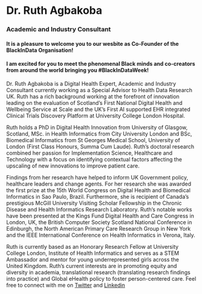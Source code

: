 # Dr. Ruth Agbakoba
### Academic and Industry Consultant 

#### It is a pleasure to welcome you to our wesbite as Co-Founder of the BlackInData Organisation! 
#### I am excited for you to meet the phenomenal Black minds and co-creators from around the world bringing you #BlackInDataWeek! 

Dr. Ruth Agbakoba is a Digital Health Expert, Academic and Industry Consultant currently working as a Special Advisor to Health Data Research UK. Ruth has a rich background working at the forefront of innovation leading on the evaluation of Scotland’s First National Digital Health and Wellbeing Service at Scale and the UK’s First AI supported EHR integrated Clinical Trials Discovery Platform at University College London Hospital. 

Ruth holds a PhD in Digital Health Innovation from University of Glasgow, Scotland, MSc. in Health Informatics from City University London and BSc, Biomedical Informatics from St Georges Medical School, University of London (First Class Honours, Summa Cum Laude). Ruth’s doctoral research combined her passion for Implementation Science, Healthcare and Technology with a focus on identifying contextual factors affecting the upscaling of new innovations to improve patient care. 

Findings from her research have helped to inform UK Government policy, healthcare leaders and change agents. For her research she was awarded the first prize at the 15th World Congress on Digital Health and Biomedical Informatics in Sao Paulo, Brazil. Furthermore, she is recipient of Canada’s prestigious McGill University Visiting Scholar Fellowship in the Chronic Disease and Health Informatics Research Laboratory. Ruth’s notable works have been presented at the Kings Fund Digital Health and Care Congress in London, UK, the British Computer Society Scotland National Conference in Edinburgh, the North American Primary Care Research Group in New York and the IEEE International Conference on Health Informatics in Verona, Italy.

Ruth is currently based as an Honorary Research Fellow at University College London, Institute of Health Informatics and serves as a STEM Ambassador and mentor for young underrepresented girls across the United Kingdom. Ruth’s current interests are in promoting equity and diversity in academia, translational research (translating research findings into practice) and Global eHealth policy to foster person-centered care. Feel free to connect with me on [Twitter](https://twitter.com/ruthagbakoba) and [Linkedin](https://www.linkedin.com/in/ruthagbakoba/) 

